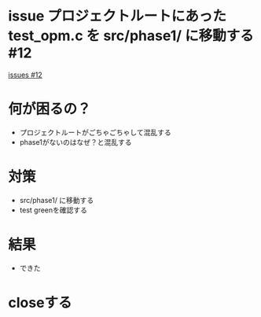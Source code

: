 # issue プロジェクトルートにあったtest_opm.c を src/phase1/ に移動する #12
[issues #12](https://github.com/cat2151/ym2151-zig-cc/issues/12)

# 何が困るの？
- プロジェクトルートがごちゃごちゃして混乱する
- phase1がないのはなぜ？と混乱する

# 対策
- src/phase1/ に移動する
- test greenを確認する

# 結果
- できた

# closeする
